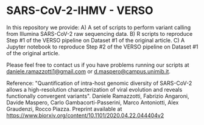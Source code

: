 SARS-CoV-2-IHMV - VERSO
=================
In this repository we provide: 
A) A set of scripts to perform variant calling from Illumina SARS-CoV-2 raw sequencing data. 
B) R scripts to reproduce Step #1 of the VERSO pipeline on Dataset #1 of the original article. 
C) A Jupyter notebook to reproduce Step #2 of the VERSO pipeline on Dataset #1 of the original article. 

Please feel free to contact us if you have problems running our scripts at daniele.ramazzotti1@gmail.com or d.maspero@campus.unimib.it. 

Reference: "Quantification of intra-host genomic diversity of SARS-CoV-2 allows a high-resolution characterization of viral evolution and reveals functionally convergent variants". Daniele Ramazzotti, Fabrizio Angaroni, Davide Maspero, Carlo Gambacorti-Passerini, Marco Antoniotti, Alex Graudenzi, Rocco Piazza. Preprint available at https://www.biorxiv.org/content/10.1101/2020.04.22.044404v2 